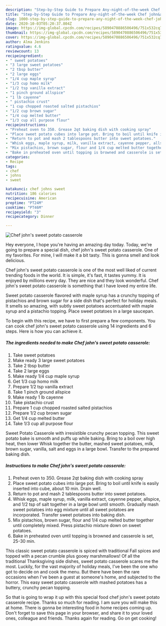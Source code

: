 ```yaml
---
description: "Step-by-Step Guide to Prepare Any-night-of-the-week Chef john&amp;#39;s sweet potato casserole"
title: "Step-by-Step Guide to Prepare Any-night-of-the-week Chef john&amp;#39;s sweet potato casserole"
slug: 1000-step-by-step-guide-to-prepare-any-night-of-the-week-chef-john-and-39-s-sweet-potato-casserole
date: 2020-10-03T05:20:37.804Z
image: https://img-global.cpcdn.com/recipes/5890470886506496/751x532cq70/chef-johns-sweet-potato-casserole-recipe-main-photo.jpg
thumbnail: https://img-global.cpcdn.com/recipes/5890470886506496/751x532cq70/chef-johns-sweet-potato-casserole-recipe-main-photo.jpg
cover: https://img-global.cpcdn.com/recipes/5890470886506496/751x532cq70/chef-johns-sweet-potato-casserole-recipe-main-photo.jpg
author: Alma Jenkins
ratingvalue: 4.6
reviewcount: 13
recipeingredient:
- " sweet potatoes"
- "3 large sweet potatoes"
- "2 tbsp butter"
- "2 large eggs"
- "1/4 cup maple syrup"
- "1/3 cup homo milk"
- "1/2 tsp vanilla extract"
- "1 pinch ground allspice"
- "1 lb cayenne"
- " pistachio crust"
- "1 cup chopped roasted salted pistachios"
- "1/2 cup brown sugar"
- "1/4 cup melted butter"
- "1/3 cup all purpose flour"
recipeinstructions:
- "Preheat oven to 350. Grease 2qt baking dish with cooking spray"
- "Place sweet potato cubes into large pot. Bring to boil until knife is easily inserted into cube, about 10 min. Drain well."
- "Return to pot and mash 2 tablespoons butter into sweet potatoes."
- "Whisk eggs, maple syrup, milk, vanilla extract, cayenne pepper, allspice, and 1/2 tsp of salt together in a large bowl until smooth. Gradually mash sweet potatoes into egg mixture until all sweet potatoes are incorporated. Transfer sweet potatoes into baking dish."
- "Mix pistachios, brown sugar, flour and 1/4 cup melted butter together until completely mixed.  Press pistachio mixture down on sweet potatoes."
- "Bake in preheated oven until topping is browned and casserole is set, 25-30 min."
categories:
- Recipe
tags:
- chef
- johns
- sweet

katakunci: chef johns sweet 
nutrition: 186 calories
recipecuisine: American
preptime: "PT24M"
cooktime: "PT46M"
recipeyield: "3"
recipecategory: Dinner

---
```



![Chef john&#39;s sweet potato casserole](https://img-global.cpcdn.com/recipes/5890470886506496/751x532cq70/chef-johns-sweet-potato-casserole-recipe-main-photo.jpg)

Hey everyone, I hope you're having an amazing day today. Today, we're going to prepare a special dish, chef john&#39;s sweet potato casserole. One of my favorites. For mine, I will make it a bit tasty. This is gonna smell and look delicious.

Chef john&#39;s sweet potato casserole is one of the most well liked of current trending foods in the world. It is simple, it's fast, it tastes yummy. It is enjoyed by millions every day. They are nice and they look wonderful. Chef john&#39;s sweet potato casserole is something that I have loved my entire life.

Sweet potato casserole flavored with maple syrup has a crunchy topping of pistachios and brown sugar for a side dish that&#39;s perfect for holiday meals. It smells so amazing, with subtly sweet potatoes accentuated with maple syrup and a pistachio topping. Place sweet potatoes in a large saucepan.


To begin with this recipe, we have to first prepare a few components. You can cook chef john&#39;s sweet potato casserole using 14 ingredients and 6 steps. Here is how you can achieve it.

<!--inarticleads1-->

##### The ingredients needed to make Chef john&#39;s sweet potato casserole:

1. Take  sweet potatoes
1. Make ready 3 large sweet potatoes
1. Take 2 tbsp butter
1. Take 2 large eggs
1. Make ready 1/4 cup maple syrup
1. Get 1/3 cup homo milk
1. Prepare 1/2 tsp vanilla extract
1. Take 1 pinch ground allspice
1. Make ready 1 lb cayenne
1. Take  pistachio crust
1. Prepare 1 cup chopped roasted salted pistachios
1. Prepare 1/2 cup brown sugar
1. Get 1/4 cup melted butter
1. Take 1/3 cup all purpose flour


Sweet Potato Casserole with irresistible crunchy pecan topping. This sweet potato bake is smooth and puffs up while baking. Bring to a boil over high heat, then lower Whisk together the butter, mashed sweet potatoes, milk, brown sugar, vanilla, salt and eggs in a large bowl. Transfer to the prepared baking dish. 

<!--inarticleads2-->

##### Instructions to make Chef john&#39;s sweet potato casserole:

1. Preheat oven to 350. Grease 2qt baking dish with cooking spray
1. Place sweet potato cubes into large pot. Bring to boil until knife is easily inserted into cube, about 10 min. Drain well.
1. Return to pot and mash 2 tablespoons butter into sweet potatoes.
1. Whisk eggs, maple syrup, milk, vanilla extract, cayenne pepper, allspice, and 1/2 tsp of salt together in a large bowl until smooth. Gradually mash sweet potatoes into egg mixture until all sweet potatoes are incorporated. Transfer sweet potatoes into baking dish.
1. Mix pistachios, brown sugar, flour and 1/4 cup melted butter together until completely mixed.  Press pistachio mixture down on sweet potatoes.
1. Bake in preheated oven until topping is browned and casserole is set, 25-30 min.


This classic sweet potato casserole is spiced with traditional Fall spices and topped with a pecan crumble plus gooey marshmallows! Of all the traditional Thanksgiving side dishes, sweet potato casserole scares me the most. Luckily, for the vast majority of holiday meals, I&#39;ve been the one who got to decide on and cook the menu. But there have been the rare occasions when I&#39;ve been a guest at someone&#39;s home, and subjected to the horror. This easy sweet potato casserole with mashed potatoes has a buttery, crunchy pecan topping. 

So that is going to wrap it up with this special food chef john&#39;s sweet potato casserole recipe. Thanks so much for reading. I am sure you will make this at home. There is gonna be interesting food in home recipes coming up. Don't forget to save this page in your browser, and share it to your loved ones, colleague and friends. Thanks again for reading. Go on get cooking!
